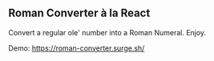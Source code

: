 ## Roman Converter à la React

Convert a regular ole' number into a Roman Numeral. Enjoy.

Demo: https://roman-converter.surge.sh/
